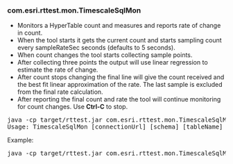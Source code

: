 ### com.esri.rttest.mon.TimescaleSqlMon

- Monitors a HyperTable count and measures and reports rate of change in count.  
- When the tool starts it gets the current count and starts sampling count every sampleRateSec seconds (defaults to 5 seconds).
- When count changes the tool starts collecting sample points. 
- After collecting three points the output will use linear regression to estimate the rate of change.
- After count stops changing the final line will give the count received and the best fit linear approximation of the rate.  The last sample is excluded from the final rate calculation.
- After reporting the final count and rate the tool will continue monitoring for count changes.  Use **Ctrl-C** to stop.

<pre>
java -cp target/rttest.jar com.esri.rttest.mon.TimescaleSqlMon
Usage: TimescaleSqlMon [connectionUrl] [schema] [tableName] [sampleRateSec=5] [username] [password]
</pre>

Example:

<pre>
java -cp target/rttest.jar com.esri.rttest.mon.TimescaleSqlMon jdbc:postgresql://HostName:5432/dbName realtime safegraph 20 user pass
</pre>

